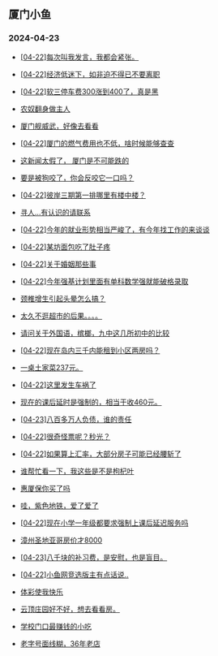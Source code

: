 ## 厦门小鱼 
### 2024-04-23

+ [[04-22]每次叫我发言，我都会紧张。](http://bbs.xmfish.com/read-htm-tid-18179852.html)

+ [[04-22]经济低迷下，如非迫不得已不要离职](http://bbs.xmfish.com/read-htm-tid-18180050.html)

+ [[04-22]软三停车费300涨到400了，真是黑](http://bbs.xmfish.com/read-htm-tid-18179995.html)

+ [农奴翻身做主人](http://bbs.xmfish.com/read-htm-tid-18179977.html)

+ [厦门舰威武，好像去看看](http://bbs.xmfish.com/read-htm-tid-18180044.html)

+ [[04-22]厦门的燃气费用也不低，啥时候能够查查](http://bbs.xmfish.com/read-htm-tid-18179917.html)

+ [这新闻太假了， 厦门是不可能跌的](http://bbs.xmfish.com/read-htm-tid-18180207.html)

+ [要是被狗咬了，你会反咬它一口吗？](http://bbs.xmfish.com/read-htm-tid-18179833.html)

+ [[04-22]彼岸三期第一排哪里有楼中楼？](http://bbs.xmfish.com/read-htm-tid-18180092.html)

+ [寻人…有认识的请联系](http://bbs.xmfish.com/read-htm-tid-18179912.html)

+ [[04-22]今年的就业形势相当严峻了，有今年找工作的来谈谈](http://bbs.xmfish.com/read-htm-tid-18180199.html)

+ [[04-22]某坊面包吃了肚子疼](http://bbs.xmfish.com/read-htm-tid-18179968.html)

+ [[04-22]关于婚姻那些事](http://bbs.xmfish.com/read-htm-tid-18180260.html)

+ [[04-22]今年强基计划里面有单科数学强就能破格录取](http://bbs.xmfish.com/read-htm-tid-18179986.html)

+ [颈椎增生引起头晕怎么搞？](http://bbs.xmfish.com/read-htm-tid-18180006.html)

+ [太久不逛超市的后果。。。。](http://bbs.xmfish.com/read-htm-tid-18180267.html)

+ [请问关于外国语，槟榔，九中这几所初中的比较](http://bbs.xmfish.com/read-htm-tid-18180062.html)

+ [[04-22]现在岛内三千内能租到小区两房吗？](http://bbs.xmfish.com/read-htm-tid-18180286.html)

+ [一桌土家菜237元。](http://bbs.xmfish.com/read-htm-tid-18180338.html)

+ [[04-22]这里发生车祸了](http://bbs.xmfish.com/read-htm-tid-18180191.html)

+ [现在的课后延时是强制的，相当于收460元。](http://bbs.xmfish.com/read-htm-tid-18180380.html)

+ [[04-23]八百多万人负债，谁的责任](http://bbs.xmfish.com/read-htm-tid-18180400.html)

+ [[04-22]很奇怪票呢？秒光？](http://bbs.xmfish.com/read-htm-tid-18180169.html)

+ [[04-22]如果算上汇率，大部分房子可能已经腰斩了](http://bbs.xmfish.com/read-htm-tid-18180377.html)

+ [谁帮忙看一下，我这些是不是枸杞叶](http://bbs.xmfish.com/read-htm-tid-18180339.html)

+ [惠厦保你买了吗](http://bbs.xmfish.com/read-htm-tid-18180454.html)

+ [哇，紫色地铁，爱了爱了](http://bbs.xmfish.com/read-htm-tid-18180465.html)

+ [[04-22]现在小学一年级都要求强制上课后延迟服务吗](http://bbs.xmfish.com/read-htm-tid-18180344.html)

+ [漳州圣地亚哥房价才8000](http://bbs.xmfish.com/read-htm-tid-18180390.html)

+ [[04-23]八千块的补习费，是安慰，也是盲目。](http://bbs.xmfish.com/read-htm-tid-18180605.html)

+ [[04-22]小鱼网竞选版主有点话说..](http://bbs.xmfish.com/read-htm-tid-18180360.html)

+ [体彩使我快乐](http://bbs.xmfish.com/read-htm-tid-18180376.html)

+ [云顶庄园好不好，想去看看房。](http://bbs.xmfish.com/read-htm-tid-18180625.html)

+ [学校门口最赚钱的小吃](http://bbs.xmfish.com/read-htm-tid-18180620.html)

+ [老字号面线糊，36年老店](http://bbs.xmfish.com/read-htm-tid-18180624.html)


